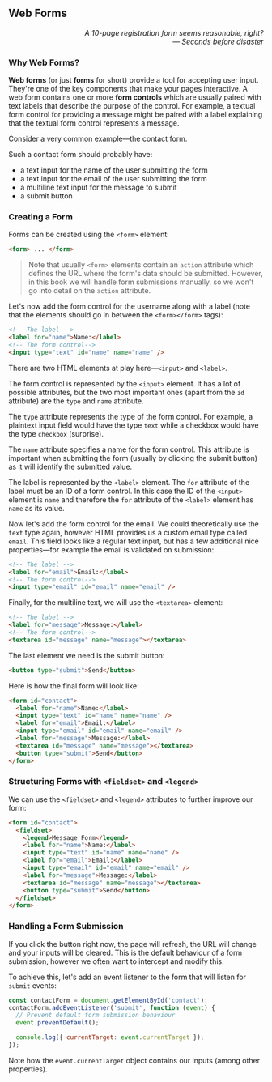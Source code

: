 ## Web Forms

<div style="text-align: right"> <i> A 10-page registration form seems reasonable, right? <br> — Seconds before disaster </i> </div>

### Why Web Forms?

**Web forms** (or just **forms** for short) provide a tool for accepting user input.
They're one of the key components that make your pages interactive.
A web form contains one or more **form controls** which are usually paired with text labels that describe the purpose of the control.
For example, a textual form control for providing a message might be paired with a label explaining that the textual form control represents a message.

Consider a very common example—the contact form.

Such a contact form should probably have:

- a text input for the name of the user submitting the form
- a text input for the email of the user submitting the form
- a multiline text input for the message to submit
- a submit button

### Creating a Form

Forms can be created using the `<form>` element:

```html
<form> ... </form>
```

> Note that usually `<form>` elements contain an `action` attribute which defines the URL where the form's data should be submitted.
> However, in this book we will handle form submissions manually, so we won't go into detail on the `action` attribute.

Let's now add the form control for the username along with a label (note that the elements should go in between the `<form></form>` tags):

```html
<!-- The label -->
<label for="name">Name:</label>
<!-- The form control-->
<input type="text" id="name" name="name" />
```

There are two HTML elements at play here—`<input>` and `<label>`.

The form control is represented by the `<input>` element.
It has a lot of possible attributes, but the two most important ones (apart from the `id` attribute) are the `type` and `name` attribute.

The `type` attribute represents the type of the form control.
For example, a plaintext input field would have the type `text` while a checkbox would have the type `checkbox` (surprise).

The `name` attribute specifies a name for the form control.
This attribute is important when submitting the form (usually by clicking the submit button) as it will identify the submitted value.

The label is represented by the `<label>` element.
The `for` attribute of the label must be an ID of a form control.
In this case the ID of the `<input>` element is `name` and therefore the `for` attribute of the `<label>` element has `name` as its value.

Now let's add the form control for the email.
We could theoretically use the `text` type again, however HTML provides us a custom email type called `email`.
This field looks like a regular text input, but has a few additional nice properties—for example the email is validated on submission:

```html
<!-- The label -->
<label for="email">Email:</label>
<!-- The form control-->
<input type="email" id="email" name="email" />
```

Finally, for the multiline text, we will use the `<textarea>` element:

```html
<!-- The label -->
<label for="message">Message:</label>
<!-- The form control-->
<textarea id="message" name="message"></textarea>
```

The last element we need is the submit button:

```html
<button type="submit">Send</button>
```

Here is how the final form will look like:

```html
<form id="contact">
  <label for="name">Name:</label>
  <input type="text" id="name" name="name" />
  <label for="email">Email:</label>
  <input type="email" id="email" name="email" />
  <label for="message">Message:</label>
  <textarea id="message" name="message"></textarea>
  <button type="submit">Send</button>
</form>
```

### Structuring Forms with `<fieldset>` and `<legend>`

We can use the `<fieldset>` and `<legend>` attributes to further improve our form:

```html
<form id="contact">
  <fieldset>
    <legend>Message Form</legend>
    <label for="name">Name:</label>
    <input type="text" id="name" name="name" />
    <label for="email">Email:</label>
    <input type="email" id="email" name="email" />
    <label for="message">Message:</label>
    <textarea id="message" name="message"></textarea>
    <button type="submit">Send</button>
  </fieldset>
</form>
```

### Handling a Form Submission

If you click the button right now, the page will refresh, the URL will change and your inputs will be cleared.
This is the default behaviour of a form submission, however we often want to intercept and modify this.

To achieve this, let's add an event listener to the form that will listen for `submit` events:

```js
const contactForm = document.getElementById('contact');
contactForm.addEventListener('submit', function (event) {
  // Prevent default form submission behaviour
  event.preventDefault();

  console.log({ currentTarget: event.currentTarget });
});
```

Note how the `event.currentTarget` object contains our inputs (among other properties).
